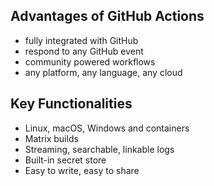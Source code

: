 ## Advantages of GitHub Actions
- fully integrated with GitHub
- respond to any GitHub event
- community powered workflows
- any platform, any language, any cloud

## Key Functionalities
- Linux, macOS, Windows and containers
- Matrix builds
- Streaming, searchable, linkable logs
- Built-in secret store
- Easy to write, easy to share
